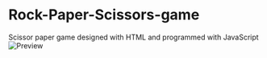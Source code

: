 # Rock-Paper-Scissors-game
Scissor paper game designed with HTML and programmed with JavaScript
![Preview](https://user-images.githubusercontent.com/77120342/132979471-7b9cd259-3358-4fa7-8c82-998658758625.png)
